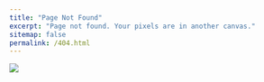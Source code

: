 ```yaml
---
title: "Page Not Found"
excerpt: "Page not found. Your pixels are in another canvas."
sitemap: false
permalink: /404.html
---
```


![](https://cdn.clien.net/web/api/file/F01/12204564/221a6c7811486c.png?w=850&h=30000)